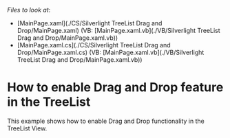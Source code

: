<!-- default file list -->
*Files to look at*:

* [MainPage.xaml](./CS/Silverlight TreeList Drag and Drop/MainPage.xaml) (VB: [MainPage.xaml.vb](./VB/Silverlight TreeList Drag and Drop/MainPage.xaml.vb))
* [MainPage.xaml.cs](./CS/Silverlight TreeList Drag and Drop/MainPage.xaml.cs) (VB: [MainPage.xaml.vb](./VB/Silverlight TreeList Drag and Drop/MainPage.xaml.vb))
<!-- default file list end -->
# How to enable Drag and Drop feature in the TreeList


<p>This example shows how to enable Drag and Drop functionality in the TreeList View.</p><br />


<br/>


